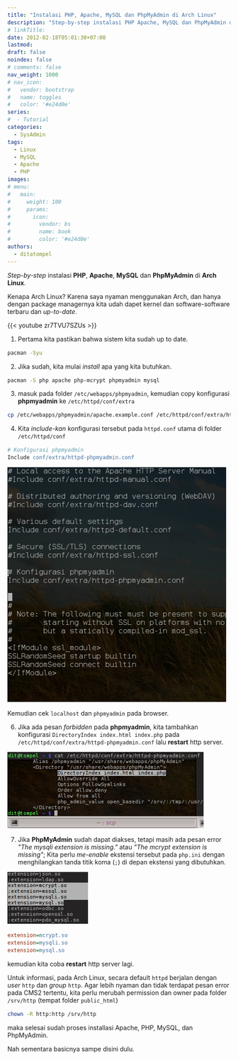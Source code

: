 ```yaml
---
title: "Instalasi PHP, Apache, MySQL dan PhpMyAdmin di Arch Linux"
description: "Step-by-step instalasi PHP Apache, MySQL dan PhpMyAdmin di Arch Linux."
# linkTitle:
date: 2012-02-18T05:01:30+07:00
lastmod:
draft: false
noindex: false
# comments: false
nav_weight: 1000
# nav_icon:
#   vendor: bootstrap
#   name: toggles
#   color: '#e24d0e'
series:
#  - Tutorial
categories:
  - SysAdmin
tags:
  - Linux
  - MySQL
  - Apache
  - PHP
images:
# menu:
#   main:
#     weight: 100
#     params:
#       icon:
#         vendor: bs
#         name: book
#         color: '#e24d0e'
authors:
  - ditatompel
---
```


*Step-by-step* instalasi **PHP**, **Apache**, **MySQL** dan **PhpMyAdmin** di **Arch Linux**.

<!--more-->

Kenapa Arch Linux? Karena saya nyaman menggunakan Arch, dan hanya dengan package managernya kita udah dapet kernel dan software-software terbaru dan *up-to-date*.

{{< youtube zr7TVU7SZUs >}}

1. Pertama kita pastikan bahwa sistem kita sudah up to date.
```bash
pacman -Syu
```
2. Jika sudah, kita mulai *install* apa yang kita butuhkan.
```bash
pacman -S php apache php-mcrypt phpmyadmin mysql
```
3. masuk pada folder `/etc/webapps/phpmyadmin`, kemudian copy konfigurasi **phpmyadmin** ke `/etc/httpd/conf/extra`
```bash
cp /etc/webapps/phpmyadmin/apache.example.conf /etc/httpd/conf/extra/httpd-phpmyadmin.conf
```
4. Kita *include-kan* konfigurasi tersebut pada `httpd.conf` utama di folder `/etc/httpd/conf`
```apache
# Konfigurasi phpmyadmin
Include conf/extra/httpd-phpmyadmin.conf
```
![Apache Config PHPMyAdmin](phpmyadmin-include.png#center)

Kemudian cek `localhost` dan `phpmyadmin` pada browser.

6. Jika ada pesan *forbidden* pada **phpmyadmin**, kita tambahkan konfigurasi `DirectoryIndex index.html index.php` pada `/etc/httpd/conf/extra/httpd-phpmyadmin.conf` lalu **restart** http server.

![DirectoryIndex Apache](directoryIndex.png#center)

7. Jika **PhpMyAdmin** sudah dapat diakses, tetapi masih ada pesan error *"The mysqli extension is missing."* atau *"The mcrypt extension is missing"*; Kita perlu *me-enable* ekstensi tersebut pada `php.ini` dengan menghilangkan tanda titik koma (`;`) di depan ekstensi yang dibutuhkan.

![PHP Extension](extension.png#center)

```ini
extension=mcrypt.so
extension=mysqli.so
extension=mysql.so
```

kemudian kita coba **restart** http server lagi.

Untuk informasi, pada Arch Linux, secara default `httpd` berjalan dengan *user* `http` dan *group* `http`. Agar lebih nyaman dan tidak terdapat pesan error pada CMS2 tertentu, kita perlu merubah permission dan owner pada folder `/srv/http` (tempat folder `public_html`)

```bash
chown -R http:http /srv/http
```
maka selesai sudah proses installasi Apache, PHP, MySQL, dan PhpMyAdmin.

Nah sementara basicnya sampe disini dulu.



